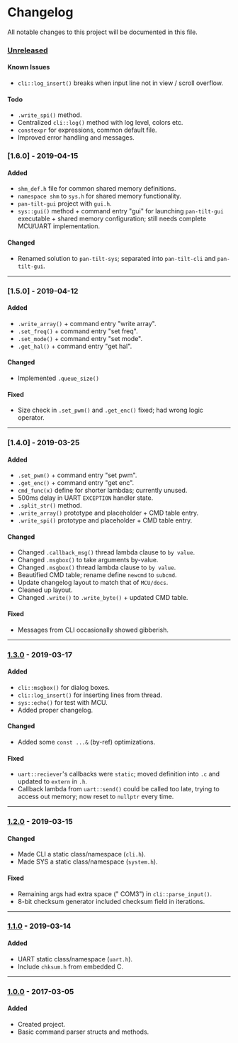 # Changelog
All notable changes to this project will be documented in this file.

### [Unreleased]

#### Known Issues
- `cli::log_insert()` breaks when input line not in view / scroll overflow.

#### Todo
- `.write_spi()` method.
- Centralized `cli::log()` method with log level, colors etc.
- `constexpr` for expressions, common default file.
- Improved error handling and messages.

<!-- ----------------------------------------------------------------------------------------- -->

### [1.6.0] - 2019-04-15

#### Added
- `shm_def.h` file for common shared memory definitions.
- `namespace shm` to `sys.h` for shared memory functionality.
- `pan-tilt-gui` project with `gui.h`.
- `sys::gui()` method + command entry "gui" for launching `pan-tilt-gui` executable + shared memory configuration; still needs complete MCU/UART implementation.

#### Changed
- Renamed solution to `pan-tilt-sys`; separated into `pan-tilt-cli` and `pan-tilt-gui`.

---

<!-- ----------------------------------------------------------------------------------------- -->

### [1.5.0] - 2019-04-12

#### Added
- `.write_array()` + command entry "write array".
- `.set_freq()` + command entry "set freq".
- `.set_mode()` + command entry "set mode".
- `.get_hal()` + command entry "get hal".

#### Changed
- Implemented `.queue_size()`

#### Fixed
- Size check in `.set_pwm()` and `.get_enc()` fixed; had wrong logic operator.

---

<!-- ----------------------------------------------------------------------------------------- -->

### [1.4.0] - 2019-03-25

#### Added

- `.set_pwm()` + command entry "set pwm".
- `.get_enc()` + command entry "get enc".
- `cmd_func(x)` define for shorter lambdas; currently unused.
- 500ms delay in UART `EXCEPTION` handler state.
- `.split_str()` method.
- `.write_array()` prototype and placeholder + CMD table entry.
- `.write_spi()` prototype and placeholder + CMD table entry.

#### Changed

- Changed `.callback_msg()` thread lambda clause to `by value`.
- Changed `.msgbox()` to take arguments by-value.
- Changed `.msgbox()` thread lambda clause to `by value`.
- Beautified CMD table; rename define `newcmd` to `subcmd`.
- Update changelog layout to match that of `MCU/docs`.
- Cleaned up layout.
- Changed `.write()` to `.write_byte()` + updated CMD table.

#### Fixed
- Messages from CLI occasionally showed gibberish.

---

<!-- ----------------------------------------------------------------------------------------- -->

### [1.3.0] - 2019-03-17

#### Added
- `cli::msgbox()` for dialog boxes.
- `cli::log_insert()` for inserting lines from thread.
- `sys::echo()` for test with MCU.
- Added proper changelog.

#### Changed
- Added some `const ...&` (by-ref) optimizations.

#### Fixed
- `uart::reciever`'s callbacks were `static`; moved definition into `.c` and updated to `extern` in `.h`.
- Callback lambda from `uart::send()` could be called too late, trying to access out memory; now reset to `nullptr` every time.

---

<!-- ----------------------------------------------------------------------------------------- -->

### [1.2.0] - 2019-03-15

#### Changed
- Made CLI a static class/namespace (`cli.h`).
- Made SYS a static class/namespace (`system.h`).

#### Fixed
- Remaining args had extra space (" COM3") in `cli::parse_input()`.
- 8-bit checksum generator included checksum field in iterations.

---

<!-- ----------------------------------------------------------------------------------------- -->

### [1.1.0] - 2019-03-14

#### Added
- UART static class/namespace (`uart.h`).
- Include `chksum.h` from embedded C.

---

<!-- ----------------------------------------------------------------------------------------- -->

### [1.0.0] - 2017-03-05

#### Added
- Created project.
- Basic command parser structs and methods.

<!-- ----------------------------------------------------------------------------------------- -->

[Unreleased]: #changelog
[1.3.0]: #changelog
[1.2.0]: #changelog
[1.1.0]: #changelog
[1.0.0]: #changelog
